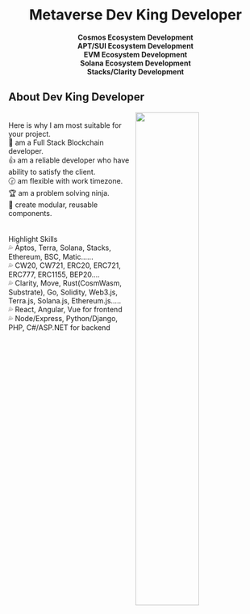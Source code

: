 <h1 align="center">Metaverse Dev King Developer</h1>
<div align="center"><strong>Cosmos Ecosystem Development</strong></div>
<div align="center"><strong>APT/SUI Ecosystem Development</strong></div>
<div align="center"><strong>EVM Ecosystem Development</strong></div>
<div align="center"><strong>Solana Ecosystem Development</strong></div>
<div align="center"><strong>Stacks/Clarity Development</strong></div>

## About Dev King Developer

<img align="right" width="50%" height="50%" src="https://us.123rf.com/450wm/shushanto/shushanto2209/shushanto220900703/191842443-destruction-of-planets-concept-art-illustration-background-image.jpg?ver=6" />
<br />
Here is why I am most suitable for your project. <br />
 💎 am a Full Stack Blockchain developer.  <br />
 👍 am a reliable developer who have ability to satisfy the client. <br />
 🕝 am flexible with work timezone. <br />
 🏆 am a problem solving ninja. <br />
 📌 create modular, reusable components. <br />
<br />
<br />
Highlight Skills  <br />
 💦 Aptos, Terra, Solana, Stacks, Ethereum, BSC, Matic...... <br />
 💦 CW20, CW721, ERC20, ERC721, ERC777, ERC1155, BEP20.... <br />
 💦 Clarity, Move, Rust(CosmWasm, Substrate), Go, Solidity, Web3.js, Terra.js, Solana.js, Ethereum.js..... <br />
 💦 React, Angular, Vue for frontend    <br />
 💦 Node/Express, Python/Django, PHP, C#/ASP.NET for backend  <br />
